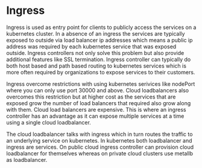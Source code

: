 # Ingress
Ingress is used as entry point for clients to publicly access the services on a kubernetes cluster. In a absence of an ingress the services are typically exposed to outside via load balancer ip addresses which means a public ip address was required by each kubernetes service that was exposed outside. Ingress controllers not only solve this problem but also provide additional features like SSL termination. Ingress controller can typically do both host based and path based routing to kubernetes services which is more often required by organizations to expose services to their customers.

Ingress overcome restrictions with using kubernetes serivices like nodePort where you can only use port 30000 and above. Cloud loadbalancers also overcomes this restriction but at higher cost as the services that are exposed grow the number of load balancers that required also grow along with them. Cloud load balancers are expensive. This is where an ingress controller has an advantage as it can expose multiple services at a time using a single cloud loadbalancer.

The cloud loadbalancer talks with ingress which in turn routes the traffic to an underlying service on kubernetes. In kubernetes both loadbalancer and ingress are services. On public cloud ingress controller can provision cloud loadbalancer for themselves whereas on private cloud clusters use metallb as loadbalancer.
